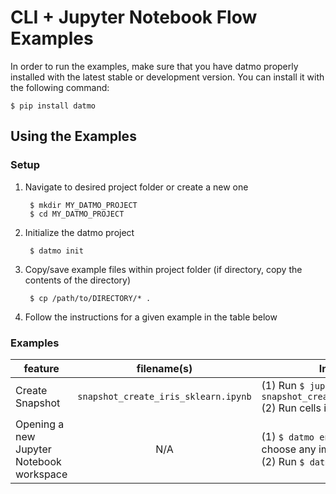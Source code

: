 # CLI + Jupyter Notebook Flow Examples

In order to run the examples, make sure that you have datmo properly installed with the latest 
stable or development version. You can install it with the following command:
```
$ pip install datmo
```

## Using the Examples
### Setup
1. Navigate to desired project folder or create a new one 

        $ mkdir MY_DATMO_PROJECT
        $ cd MY_DATMO_PROJECT
        
2. Initialize the datmo project

        $ datmo init

3. Copy/save example files within project folder (if directory, copy the contents of the directory)

        $ cp /path/to/DIRECTORY/* .
        
4. Follow the instructions for a given example in the table below


### Examples

| feature  | filename(s) | Instructions |
| ------------- |:-------------:| -----|
| Create Snapshot | `snapshot_create_iris_sklearn.ipynb`| (1) Run `$ jupyter notebook snapshot_create_iris_sklearn.ipynb` <br>(2) Run cells in order |
| Opening a new Jupyter Notebook workspace | N/A | (1) `$ datmo environment setup`, choose any image containing python <br> (2) Run `$ datmo notebook`  |